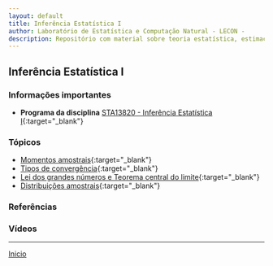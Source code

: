 ```yaml
---
layout: default
title: Inferência Estatística I
author: Laboratório de Estatística e Computação Natural - LECON -
description: Repositório com material sobre teoria estatística, estimação pontual e intervalar.
---
```



## Inferência Estatística I

### Informações importantes
* **Programa da disciplina** [STA13820 - Inferência Estatística I](https://estatistica.ufes.br/sites/estatistica.ufes.br/files/field/anexo/sta13820_inferencia_estatistica_i_0.pdf){:target="_blank"}

### Tópicos
- [Momentos amostrais](https://bit.ly/3jviHfA){:target="_blank"}
- [Tipos de convergência](https://bit.ly/3jviHfA){:target="_blank"}
- [Lei dos grandes números e Teorema central do limite](https://bit.ly/3jviHfA){:target="_blank"}
- [Distribuições amostrais](https://bit.ly/3jviHfA){:target="_blank"}


### Referências


  

### Vídeos



 ***
  [Inicio](https://bit.ly/3jviHfA)
  
<script src="http://code.jquery.com/jquery-1.4.2.min.js"></script> <script> var x = document.getElementsByClassName("site-footer-credits"); setTimeout(() => { x[0].remove(); }, 10); </script>
